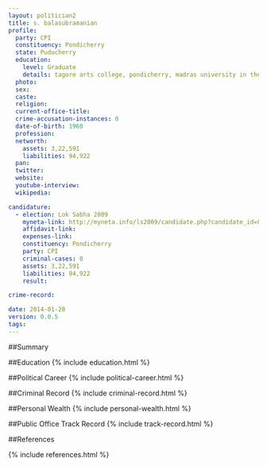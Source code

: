 ```yaml
---
layout: politician2
title: s. balasubramanian
profile: 
  party: CPI
  constituency: Pondicherry
  state: Puducherry
  education: 
    level: Graduate
    details: tagore arts college, pondicherry, madras university in the year 1975-1978
  photo: 
  sex: 
  caste: 
  religion: 
  current-office-title: 
  crime-accusation-instances: 0
  date-of-birth: 1960
  profession: 
  networth: 
    assets: 3,22,591
    liabilities: 94,922
  pan: 
  twitter: 
  website: 
  youtube-interview: 
  wikipedia: 

candidature: 
  - election: Lok Sabha 2009
    myneta-link: http://myneta.info/ls2009/candidate.php?candidate_id=8319
    affidavit-link: 
    expenses-link: 
    constituency: Pondicherry 
    party: CPI
    criminal-cases: 0
    assets: 3,22,591
    liabilities: 94,922
    result:  

crime-record: 

date: 2014-01-28
version: 0.0.5
tags: 
---
```

##Summary


##Education
{% include education.html %}


##Political Career
{% include political-career.html %}


##Criminal Record
{% include criminal-record.html %}


##Personal Wealth
{% include personal-wealth.html %}


##Public Office Track Record
{% include track-record.html %}


##References


{% include references.html %}